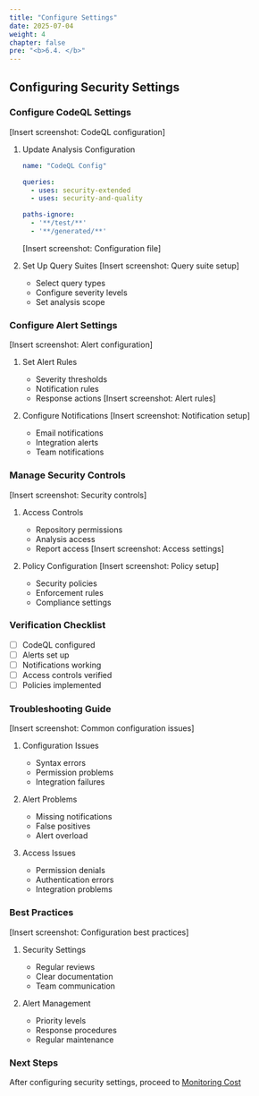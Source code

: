 ```yaml
---
title: "Configure Settings"
date: 2025-07-04
weight: 4
chapter: false
pre: "<b>6.4. </b>"
---
```


## Configuring Security Settings

### Configure CodeQL Settings
[Insert screenshot: CodeQL configuration]
1. Update Analysis Configuration
   ```yaml
   name: "CodeQL Config"
   
   queries:
     - uses: security-extended
     - uses: security-and-quality
   
   paths-ignore:
     - '**/test/**'
     - '**/generated/**'
   ```
   [Insert screenshot: Configuration file]

2. Set Up Query Suites
   [Insert screenshot: Query suite setup]
   - Select query types
   - Configure severity levels
   - Set analysis scope

### Configure Alert Settings
[Insert screenshot: Alert configuration]
1. Set Alert Rules
   - Severity thresholds
   - Notification rules
   - Response actions
   [Insert screenshot: Alert rules]

2. Configure Notifications
   [Insert screenshot: Notification setup]
   - Email notifications
   - Integration alerts
   - Team notifications

### Manage Security Controls
[Insert screenshot: Security controls]
1. Access Controls
   - Repository permissions
   - Analysis access
   - Report access
   [Insert screenshot: Access settings]

2. Policy Configuration
   [Insert screenshot: Policy setup]
   - Security policies
   - Enforcement rules
   - Compliance settings

### Verification Checklist
- [ ] CodeQL configured
- [ ] Alerts set up
- [ ] Notifications working
- [ ] Access controls verified
- [ ] Policies implemented

### Troubleshooting Guide
[Insert screenshot: Common configuration issues]
1. Configuration Issues
   - Syntax errors
   - Permission problems
   - Integration failures

2. Alert Problems
   - Missing notifications
   - False positives
   - Alert overload

3. Access Issues
   - Permission denials
   - Authentication errors
   - Integration problems

### Best Practices
[Insert screenshot: Configuration best practices]
1. Security Settings
   - Regular reviews
   - Clear documentation
   - Team communication

2. Alert Management
   - Priority levels
   - Response procedures
   - Regular maintenance

### Next Steps
After configuring security settings, proceed to [Monitoring Cost](../../7-monitoring-cost/7.1-cloudwatch-logs/)
